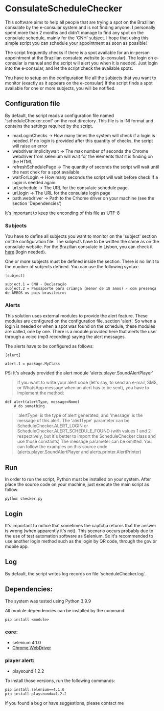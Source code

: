 # ConsulateScheduleChecker

This software aims to help all people that are trying a spot on the Brazilian consulate by the e-consular system and is not finding anyone.
I personally spent more than 2 months and didn't manage to find any spot on the consulate schedule, mainly for the 'CNH' subject.
I hope that using this simple script you can schedule your appointment as soon as possible!

The script frequently checks if there is a spot available for an in-person appointment at the Brazilian consulate website (e-consular).
The login on e-consular is manual and the script will alert you when it is needed. Just login into the e-consular, and let the script check the available spots.

You have to setup on the configuration file all the subjects that you want to monitor (exactly as it appears on the e-consular)
If the script finds a spot available for one or more subjects, you will be notified.

## Configuration file

By default, the script reads a configuration file named 'scheduleChecker.conf' on the root directory.
This file is in INI format and contains the settings required by the script.

* maxLoginChecks -> How many times the system will check if a login is needed. If no login is provided after this quantity of checks, the script will raise an error
* webdriver.implicitywait -> The max number of seconds the Chrome webdriver from selenium will wait for the elements that it is finding on the HTML
* refreshSchedulePage -> The quantity of seconds the script will wait until the next chek for a spot available
* waitForLogin -> How many seconds the script will wait before check if a login is needed again
* url.schedule -> The URL for the consulate schedule page
* url.login -> The URL for the consulate login page
* path.webdriver -> Path to the Crhome driver on your machine (see the section 'Dependencies')

It's important to keep the enconding of this file as UTF-8

### Subjects

You have to define all subjects you want to monitor on the 'subject' section on the configuration file. The subjects have to be written the same as on the consulate website. For the Brazilian consulate in Lisbon, you can check it [here](https://ec-lisboa.itamaraty.gov.br/availability) (login needed).

One or more subjects must be defined inside the section. There is no limit to the number of subjects defined. You can use the following syntax:

```
[subject]

subject.1 = CNH - Declaração
subject.2 = Passaporte para criança (menor de 18 anos) - com presença de AMBOS os pais brasileiros
```

### Alerts

This solution uses external modules to provide the alert feature. These modules are configured on the configuration file, section 'alert'.
So when a login is needed or when a spot was found on the schedule, these modules are called, one by one.
There is a module provided here that alerts the user through a voice (mp3 recording) saying the alert messages.

The alerts have to be configured as follows:

```
[alert]

alert.1 = package.MyClass
```

PS: It's already provided the alert module 'alerts.player.SoundAlertPlayer'

> If you want to write your alert code (let's say, to send an e-mail, SMS, or WhatsApp message when an alert has to be sent), you have to implement the method:
```
def alert(alertType, message=None)
	# do something
```
> 'alertType' is the type of alert generated, and 'message' is the message of this alert.
> The 'alertType' parameter can be ScheduleChecker.ALERT_LOGIN or ScheduleChecker.ALERT_SCHEDULE_FOUND (with values 1 and 2 respectively, but it's better to import the ScheduleChecker class and use those constants)
> The message parameter can be omitted.
> You can follow the examples on this source code (alerts.player.SoundAlertPlayer and alerts.printer.AlertPrinter)

## Run

In order to run the script, Python must be installed on your system. After place the source code on your machine, just execute the main script as follow:

```
python checker.py
```

## Login

It's important to notice that sometimes the captcha returns that the answer is wrong (when apparently it's not).
This scenario occurs probably due to the use of test automation software as Selenium.
So it's recommended to use another login method such as the login by QR code, through the gov.br mobile app.

## Log

By default, the script writes log records on file 'scheduleChecker.log'.

## Dependencies:

The system was tested using Python 3.9.9

All module dependencies can be installed by the command
```
pip install <module>
```

### core:
- selenium 4.1.0
- [Chrome WebDriver](https://chromedriver.chromium.org/downloads)

### player alert:
- playsound 1.2.2

To install those versions, run the following commands:
```
pip install selenium==4.1.0
pip install playsound==1.2.2
```

If you found a bug or have suggestions, please contact me
